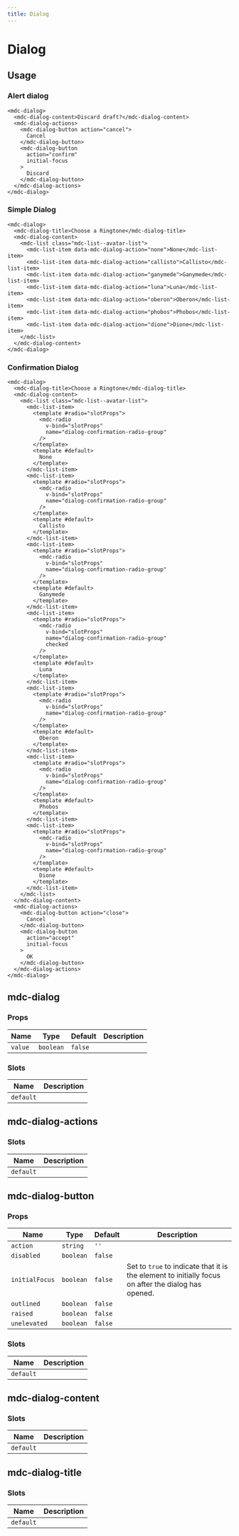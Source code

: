 ```yaml
---
title: Dialog
---
```


# Dialog

<v-dialog-demo1 />

## Usage

### Alert dialog

```vue
<mdc-dialog>
  <mdc-dialog-content>Discard draft?</mdc-dialog-content>
  <mdc-dialog-actions>
    <mdc-dialog-button action="cancel">
      Cancel
    </mdc-dialog-button>
    <mdc-dialog-button
      action="confirm"
      initial-focus
    >
      Discard
    </mdc-dialog-button>
  </mdc-dialog-actions>
</mdc-dialog>
```

### Simple Dialog

```vue
<mdc-dialog>
  <mdc-dialog-title>Choose a Ringtone</mdc-dialog-title>
  <mdc-dialog-content>
    <mdc-list class="mdc-list--avatar-list">
      <mdc-list-item data-mdc-dialog-action="none">None</mdc-list-item>
      <mdc-list-item data-mdc-dialog-action="callisto">Callisto</mdc-list-item>
      <mdc-list-item data-mdc-dialog-action="ganymede">Ganymede</mdc-list-item>
      <mdc-list-item data-mdc-dialog-action="luna">Luna</mdc-list-item>
      <mdc-list-item data-mdc-dialog-action="oberon">Oberon</mdc-list-item>
      <mdc-list-item data-mdc-dialog-action="phobos">Phobos</mdc-list-item>
      <mdc-list-item data-mdc-dialog-action="dione">Dione</mdc-list-item>
    </mdc-list>
  </mdc-dialog-content>
</mdc-dialog>
```

### Confirmation Dialog

```vue
<mdc-dialog>
  <mdc-dialog-title>Choose a Ringtone</mdc-dialog-title>
  <mdc-dialog-content>
    <mdc-list class="mdc-list--avatar-list">
      <mdc-list-item>
        <template #radio="slotProps">
          <mdc-radio
            v-bind="slotProps"
            name="dialog-confirmation-radio-group"
          />
        </template>
        <template #default>
          None
        </template>
      </mdc-list-item>
      <mdc-list-item>
        <template #radio="slotProps">
          <mdc-radio
            v-bind="slotProps"
            name="dialog-confirmation-radio-group"
          />
        </template>
        <template #default>
          Callisto
        </template>
      </mdc-list-item>
      <mdc-list-item>
        <template #radio="slotProps">
          <mdc-radio
            v-bind="slotProps"
            name="dialog-confirmation-radio-group"
          />
        </template>
        <template #default>
          Ganymede
        </template>
      </mdc-list-item>
      <mdc-list-item>
        <template #radio="slotProps">
          <mdc-radio
            v-bind="slotProps"
            name="dialog-confirmation-radio-group"
            checked
          />
        </template>
        <template #default>
          Luna
        </template>
      </mdc-list-item>
      <mdc-list-item>
        <template #radio="slotProps">
          <mdc-radio
            v-bind="slotProps"
            name="dialog-confirmation-radio-group"
          />
        </template>
        <template #default>
          Oberon
        </template>
      </mdc-list-item>
      <mdc-list-item>
        <template #radio="slotProps">
          <mdc-radio
            v-bind="slotProps"
            name="dialog-confirmation-radio-group"
          />
        </template>
        <template #default>
          Phobos
        </template>
      </mdc-list-item>
      <mdc-list-item>
        <template #radio="slotProps">
          <mdc-radio
            v-bind="slotProps"
            name="dialog-confirmation-radio-group"
          />
        </template>
        <template #default>
          Dione
        </template>
      </mdc-list-item>
    </mdc-list>
  </mdc-dialog-content>
  <mdc-dialog-actions>
    <mdc-dialog-button action="close">
      Cancel
    </mdc-dialog-button>
    <mdc-dialog-button
      action="accept"
      initial-focus
    >
      OK
    </mdc-dialog-button>
  </mdc-dialog-actions>
</mdc-dialog>
```

## mdc-dialog

### Props

| Name | Type | Default | Description |
| ---- | ---- | ------- | ----------- |
| `value` | `boolean` | `false` |

### Slots

| Name | Description |
| ---- | ------------|
| `default` |

## mdc-dialog-actions

### Slots

| Name | Description |
| ---- | ------------|
| `default` |

## mdc-dialog-button

### Props

| Name | Type | Default | Description |
| ---- | ---- | ------- | ----------- |
| `action` | `string` | `''` |
| `disabled` | `boolean` | `false` |
| `initialFocus` | `boolean` | `false` | Set to `true` to indicate that it is the element to initially focus on after the dialog has opened. |
| `outlined` | `boolean` | `false` |
| `raised` | `boolean` | `false` |
| `unelevated` | `boolean` | `false` |

### Slots

| Name | Description |
| ---- | ------------|
| `default` |

## mdc-dialog-content

### Slots

| Name | Description |
| ---- | ------------|
| `default` |

## mdc-dialog-title

### Slots

| Name        | Description |
| ----------- | ------------|
| `default`   |             |
